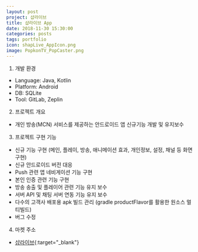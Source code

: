 ```yaml
---
layout: post
project: 샵라이브
title: 샵라이브 App
date: 2018-11-30 15:30:00 
categories: posts 
tags: portfolio
icon: shapLive_AppIcon.png
image: PopkonTV_PopCaster.png
---
```


1) 개발 환경  
 - Language: Java, Kotlin
 - Platform: Android  
 - DB: SQLite  
 - Tool: GitLab, Zeplin

2) 프로젝트 개요  
 - 개인 방송(MCN) 서비스를 제공하는 안드로이드 앱 신규기능 개발 및 유지보수  

3) 프로젝트 구현 기능  
 - 신규 기능 구현 (메인, 플레이, 방송, 애니메이션 효과, 개인정보, 설정, 채널 등 화면 구현)  
 - 신규 안드로이드 버전 대응
 - Push 관련 앱 네비게이션 기능 구현  
 - 본인 인증 관련 기능 구현
 - 방송 송출 및 플레이어 관련 기능 유지 보수  
 - 서버 API 및 채팅 서버 연동 기능 유지 보수  
 - 다수의 고객사 배포용 apk 빌드 관리 (gradle productFlavor를 활용한 원소스 멀티빌드)  
 - 버그 수정  
 
4) 마켓 주소  
 - [샵라이브](https://play.google.com/store/apps/details?id=com.tnglem.shaplive.android){:target="_blank"}  
 